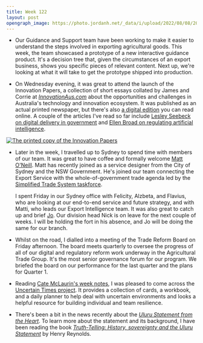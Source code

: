 ```yaml
---
title: Week 122
layout: post
opengraph_image: https://photo.jordanh.net/_data/i/upload/2022/08/08/20220808032741-ebe6add0-me.jpg
---
```


* Our Guidance and Support team have been working to make it easier to understand the steps involved in exporting agricultural goods. This week, the team showcased a prototype of a new interactive guidance product. It's a decision tree that, given the circumstances of an export business, shows you specific pieces of relevant content. Next up, we're looking at what it will take to get the prototype shipped into production.

* On Wednesday evening, it was great to attend the launch of the Innovation Papers, a collection of short essays collated by James and Corrie at _[InnovationAus.com][innovationaus]_  about the opportunities and challenges in Australia's technology and innovation ecosystem. It was published as an actual printed newspaper, but there's also [a digital edition][innovation-papers] you can read online. A couple of the articles I've read so far include [Lesley Seebeck on digital delivery in government][lesley-seebeck] and [Ellen Broad on regulating artificial intelligence][ellen-broad].

<a href="https://photo.jordanh.net/picture.php?/283/">
  <img src="https://photo.jordanh.net/_data/i/upload/2022/08/08/20220808032741-ebe6add0-me.jpg" alt="The printed copy of the Innovation Papers" style="max-height: 25rem;">
</a>

* Later in the week, I travelled up to Sydney to spend time with members of our team. It was great to have coffee and formally welcome [Matt O'Neill][matthew-oneill]. Matt has recently joined as a service designer from the City of Sydney and the NSW Government. He's joined our team connecting the Export Service with the whole-of-government trade agenda led by the [Simplified Trade System taskforce][sts].

  I spent Friday in our Sydney office with Felicity, Alzbeta, and Flavius, who are looking at our end-to-end service and future strategy, and with Matti, who leads our Export Intelligence team. It was also great to catch up and brief [Jo][jo]. Our division head Nick is on leave for the next couple of weeks. I will be holding the fort in his absence, and Jo will be doing the same for our branch.

* Whilst on the road, I dialled into a meeting of the Trade Reform Board on Friday afternoon. The board meets quarterly to oversee the progress of all of our digital and regulatory reform work underway in the Agricultural Trade Group. It's the most senior governance forum for our program. We briefed the board on our performance for the last quarter and the plans for Quarter 1.

* Reading [Cate McLaurin's week notes][cate-mclaurin-week-notes], I was pleased to come across the [Uncertain Times project][uncertain-times]. It provides a collection of cards, a workbook, and a daily planner to help deal with uncertain environments and looks a helpful resource for building individual and team resilience.

* There's been a bit in the news recently about the _[Uluru Statement from the Heart][uluru-statement]_. To learn more about the statement and its background, I have been reading the book _[Truth-Telling: History, sovereignty and the Uluru Statement][truth-telling]_ by Henry Reynolds.


[innovationaus]: https://www.innovationaus.com/
[innovation-papers]: https://indd.adobe.com/view/a4c2dcb2-7ff3-433f-9913-70974ed777ef
[lesley-seebeck]: https://www.innovationaus.com/from-digital-delivery-to-digital-democracy/
[ellen-broad]: https://www.innovationaus.com/we-need-to-let-go-of-regulating-artificial-intelligence/
[matthew-oneill]: https://www.linkedin.com/in/mkoneill/
[sts]: https://www.austrade.gov.au/simplified-trade-system/home
[jo]: https://www.linkedin.com/in/joanne-brennan-58594511b/
[nick]: https://www.linkedin.com/in/nick-woodruff-3644534/
[cate-mclaurin-week-notes]: https://weeknot.es/2022-14-consolidating-16fcd1574c38
[uncertain-times]: https://www.uncertaintimes.community
[uluru-statement]: https://en.wikipedia.org/wiki/Uluru_Statement_from_the_Heart
[truth-telling]: https://www.goodreads.com/book/show/57229608-truth-telling
